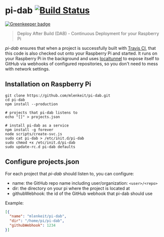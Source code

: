 # pi-dab [![Build Status](https://travis-ci.org/mlenkeit/pi-dab.svg?branch=master)](https://travis-ci.org/mlenkeit/pi-dab)

[![Greenkeeper badge](https://badges.greenkeeper.io/mlenkeit/pi-dab.svg)](https://greenkeeper.io/)

> Deploy After Build (DAB) - Continuous Deployment for your Raspberry Pi

*pi-dab* ensures that when a project is successfully built with [Travis CI](https://travis-ci.org/), that this code is also checked out onto your Raspberry Pi and started. It runs on your Raspberry Pi in the background and uses [localtunnel](https://github.com/localtunnel/localtunnel) to expose itself to GitHub via webhooks of configured repositories, so you don't need to mess with network settings.

## Installation on Raspberry Pi

```shell
git clone https://github.com/mlenkeit/pi-dab.git
cd pi-dab
npm install --production

# projects that pi-dab listens to
echo "[]" > projects.json

# install pi-dab as a service
npm install -g forever
node scripts/create-svc.js
sudo cat pi-dab > /etc/init.d/pi-dab
sudo chmod +x /etc/init.d/pi-dab
sudo update-rc.d pi-dab defaults
```

## Configure projects.json

For each project that *pi-dab* should listen to, you can configure:
- name: the GitHub repo name including user/organization: `<user>/<repo>`
- dir: the directory on your pi where the project is located at
- githubWebhook: the id of the GitHub webhook that pi-dab should use

Example:

```json
[{
  "name": "mlenkeit/pi-dab",
  "dir": "/home/pi/pi-dab",
  "githubWebhook": 1234
}]
```